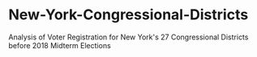 # New-York-Congressional-Districts
Analysis of Voter Registration for New York's 27 Congressional Districts before 2018 Midterm Elections
